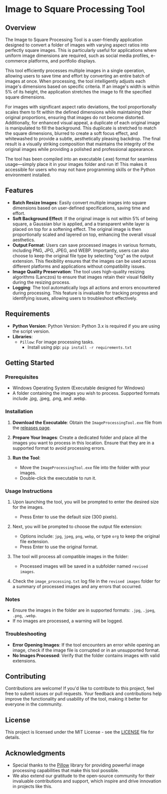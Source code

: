 # Image to Square Processing Tool

## Overview

The Image to Square Processing Tool is a user-friendly application designed to convert a folder of images with varying aspect ratios into perfectly square images. This is particularly useful for applications where uniform image dimensions are required, such as social media profiles, e-commerce platforms, and portfolio displays.

This tool efficiently processes multiple images in a single operation, allowing users to save time and effort by converting an entire batch of images at once. When processing, the tool intelligently adjusts each image's dimensions based on specific criteria. If an image's width is within 5% of its height, the application stretches the image to fit the specified square dimensions.

For images with significant aspect ratio deviations, the tool proportionally scales them to fit within the defined dimensions while maintaining their original proportions, ensuring that images do not become distorted. Additionally, for enhanced visual appeal, a duplicate of each original image is manipulated to fill the background. This duplicate is stretched to match the square dimensions, blurred to create a soft focus effect, and whitewashed to provide a subtle, aesthetically pleasing backdrop. The final result is a visually striking composition that maintains the integrity of the original images while providing a polished and professional appearance.

The tool has been compiled into an executable (.exe) format for seamless usage—simply place it in your images folder and run it! This makes it accessible for users who may not have programming skills or the Python environment installed.

## Features

- **Batch Resize Images**: Easily convert multiple images into square dimensions based on user-defined specifications, saving time and effort.
- **Soft Background Effect**: If the original image is not within 5% of being square, a Gaussian blur is applied, and a transparent white layer is placed on top for a softening effect. The original image is then proportionally scaled and layered on top, enhancing the overall visual aesthetics.
- **Output Format**:  Users can save processed images in various formats, including PNG, JPG, JPEG, and WEBP. Importantly, users can also choose to keep the original file type by selecting "org" as the output extension. This flexibility ensures that the images can be used across different platforms and applications without compatibility issues.
- **Image Quality Preservation**: The tool uses high-quality resizing algorithms (Lanczos) to ensure that images retain their visual fidelity during the resizing process.
- **Logging**: The tool automatically logs all actions and errors encountered during processing. This feature is invaluable for tracking progress and identifying issues, allowing users to troubleshoot effectively.

## Requirements

- **Python Version**: Python Version: Python 3.x is required if you are using the script version.
- **Libraries**:
  - `Pillow`: For image processing tasks. 
    - Install using pip: `pip install -r requirements.txt`

## Getting Started

### Prerequisites

- Windows Operating System (Executable designed for Windows)
- A folder containing the images you wish to process. Supported formats include .jpg, .jpeg, .png, and .webp.

### Installation

1. **Download the Executable**: Obtain the `ImageProcessingTool.exe` file from the [releases page](link-to-releases).

2. **Prepare Your Images**: Create a dedicated folder and place all the images you want to process in this location. Ensure that they are in a supported format to avoid processing errors.

3. **Run the Tool**:
   - Move the `ImageProcessingTool.exe` file into the folder with your images.
   - Double-click the executable to run it.

### Usage Instructions

1. Upon launching the tool, you will be prompted to enter the desired size for the images.
   - Press Enter to use the default size (300 pixels).

2. Next, you will be prompted to choose the output file extension:
   - Options include: `jpg`, `jpeg`, `png`, `webp`, or type `org` to keep the original file extension.
   - Press Enter to use the original format.

3. The tool will process all compatible images in the folder:
   - Processed images will be saved in a subfolder named `revised images`.

4. Check the `image_processing.txt` log file in the `revised images` folder for a summary of processed images and any errors that occurred.

### Notes

- Ensure the images in the folder are in supported formats: `.jpg`, `.jpeg`, `.png`, `.webp`.
- If no images are processed, a warning will be logged.

### Troubleshooting

- **Error Opening Images**: If the tool encounters an error while opening an image, check if the image file is corrupted or in an unsupported format.
- **No Images Processed**: Verify that the folder contains images with valid extensions.

## Contributing

Contributions are welcome! If you'd like to contribute to this project, feel free to submit issues or pull requests. Your feedback and contributions help improve the functionality and usability of the tool, making it better for everyone in the community.

## License

This project is licensed under the MIT License - see the [LICENSE](LICENSE) file for details.

## Acknowledgments

- Special thanks to the [Pillow](https://python-pillow.org/)  library for providing powerful image processing capabilities that make this tool possible.
- We also extend our gratitude to the open-source community for their invaluable contributions and support, which inspire and drive innovation in projects like this.